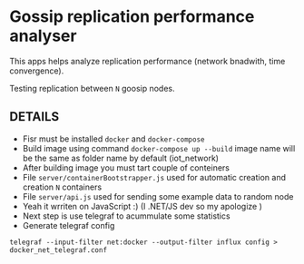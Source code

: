 # Gossip replication performance analyser

This apps helps analyze replication performance (network bnadwith, time convergence).

Testing replication between `N` goosip nodes.

## DETAILS

- Fisr must be installed `docker` and `docker-compose`
- Build image using command `docker-compose up --build` image name will be the same as folder name by default (iot_network)
- After building image you must tart couple of conteiners
- File `server/containerBootstrapper.js` used for automatic creation and creation `N` containers
- File `server/api.js` used for sending some example data to random node
- Yeah it wrriten on JavaScript :) (I .NET/JS dev so my apologize )
- Next step is use telegraf to acummulate some statistics
- Generate telegraf config 
```
telegraf --input-filter net:docker --output-filter influx config > docker_net_telegraf.conf
```